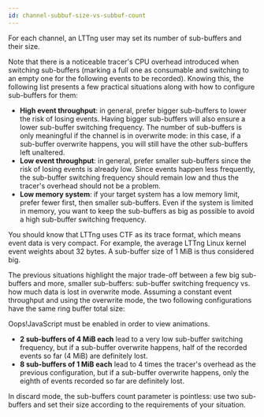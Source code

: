 ```yaml
---
id: channel-subbuf-size-vs-subbuf-count
---
```


For each channel, an LTTng user may set its number of sub-buffers and
their size.

Note that there is a noticeable tracer's CPU overhead introduced when
switching sub-buffers (marking a full one as consumable and switching
to an empty one for the following events to be recorded). Knowing this,
the following list presents a few practical situations along with how
to configure sub-buffers for them:

  * **High event throughput**: in general, prefer bigger sub-buffers to
    lower the risk of losing events. Having bigger sub-buffers will
    also ensure a lower sub-buffer switching frequency. The number of
    sub-buffers is only meaningful if the channel is in overwrite mode:
    in this case, if a sub-buffer overwrite happens, you will still have
    the other sub-buffers left unaltered.
  * **Low event throughput**: in general, prefer smaller sub-buffers
    since the risk of losing events is already low. Since events
    happen less frequently, the sub-buffer switching frequency should
    remain low and thus the tracer's overhead should not be a problem.
  * **Low memory system**: if your target system has a low memory
    limit, prefer fewer first, then smaller sub-buffers. Even if the
    system is limited in memory, you want to keep the sub-buffers as
    big as possible to avoid a high sub-buffer switching frequency.

You should know that LTTng uses CTF as its trace format, which means
event data is very compact. For example, the average LTTng Linux kernel
event weights about 32&nbsp;bytes. A sub-buffer size of 1&nbsp;MiB is
thus considered big.

The previous situations highlight the major trade-off between a few big
sub-buffers and more, smaller sub-buffers: sub-buffer switching
frequency vs. how much data is lost in overwrite mode. Assuming a
constant event throughput and using the overwrite mode, the two
following configurations have the same ring buffer total size:

<script type="text/javascript">
    document.write('<div class="anim img img-100" id="docsvg-channel-subbuf-size-vs-count-anim"></div>');

    $(document).ready(function() {
        var doc = SVG('docsvg-channel-subbuf-size-vs-count-anim');

        doc.viewbox(0, 0, 4.25, 2);

        var stdRb2 = rbBuildStdAnimated(doc, {
            div: 2,
            oR: 0.97,
            evDur: 300,
            evPerSubBuf: 17,
            consumerAfter: 25
        });
        var stdRb16 = rbBuildStdAnimated(doc, {
            div: 8,
            oR: 0.97,
            evDur: 300,
            evPerSubBuf: 4,
            consumerAfter: 6
        });

        stdRb2.rb.getGroup().move(1, 1);
        stdRb16.rb.getGroup().move(3.25, 1);
        rbSetParentPlayIcon(doc, function() {
            rbStdStart(stdRb2);
            rbStdStart(stdRb16);
        });
    });
</script>

<noscript>
    <div class="err">
        <p>
            <span class="t">Oops!</span>JavaScript must be enabled in
            order to view animations.
        </p>
    </div>
</noscript>

  * **2 sub-buffers of 4 MiB each** lead to a very low sub-buffer
    switching frequency, but if a sub-buffer overwrite happens, half of
    the recorded events so far (4&nbsp;MiB) are definitely lost.
  * **8 sub-buffers of 1 MiB each** lead to 4&nbsp;times the tracer's
    overhead as the previous configuration, but if a sub-buffer
    overwrite happens, only the eighth of events recorded so far are
    definitely lost.

In discard mode, the sub-buffers count parameter is pointless: use two
sub-buffers and set their size according to the requirements of your
situation.
